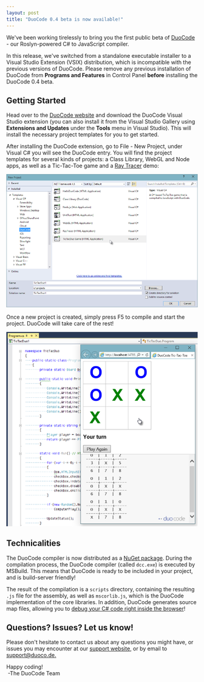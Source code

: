 ```yaml
---
layout: post
title: "DuoCode 0.4 beta is now available!"
---
```

We've been working tirelessly to bring you the first public beta of [DuoCode](http://duoco.de) - our Roslyn-powered C# to JavaScript compiler.

<div class="bg-danger bs-callout bs-callout-warning" id="callout-helper-bg-accessibility">
<p>In this release, we've switched from a standalone executable installer to a Visual Studio Extension (VSIX) distribution, which is incompatible with the previous versions of DuoCode. Please remove any previous installation of DuoCode from <strong>Programs and Features</strong> in Control Panel <strong>before</strong> installing the DuoCode 0.4 beta.</p>
</div>

## Getting Started
Head over to the [DuoCode website](http://duoco.de) and download the DuoCode Visual Studio extension (you can also install it from the Visual Studio Gallery using **Extensions and Updates** under the **Tools** menu in Visual Studio). This will install the necessary project templates for you to get started.

After installing the DuoCode extension, go to File - New Project, under Visual C# you will see the DuoCode entry. You will find the project templates for several kinds of projects: a Class Library, WebGL and Node apps, as well as a Tic-Tac-Toe game and a [Ray Tracer](http://en.wikipedia.org/wiki/Ray_tracing_%28graphics%29) demo:

![](/images/duocode-0.4-beta-is-now-available/new-project.png)

Once a new project is created, simply press F5 to compile and start the project. DuoCode will take care of the rest!

![](/images/duocode-0.4-beta-is-now-available/tic-tac-duo.png)

## Technicalities

The DuoCode compiler is now distributed as a [NuGet package](https://www.nuget.org/packages/DuoCode/). During the compilation process, the DuoCode compiler (called `dcc.exe`) is executed by MSBuild. This means that DuoCode is ready to be included in your project, and is build-server friendly!

The result of the compilation is a `scripts` directory, containing the resulting `.js` file for the assembly, as well as `mscorlib.js`, which is the DuoCode implementation of the core libraries. In addition, DuoCode generates  source map files, allowing you to [debug your C# code right inside the browser](http://duoco.de/#debugging)!

## Questions? Issues? Let us know!

Please don't hesitate to contact us about any questions you might have, or issues you may encounter at our [support website](http://support.duoco.de), or by email to [support@duoco.de.](mailto:support@duoco.de)

Happy coding!  
&nbsp;-The DuoCode Team

